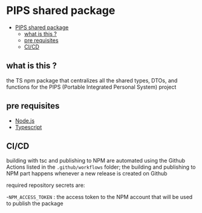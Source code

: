 # PIPS shared package

<!-- TOC -->

- [PIPS shared package](#pips-shared-package)
  - [what is this ?](#what-is-this-)
  - [pre requisites](#pre-requisites)
  - [CI/CD](#cicd)

<!-- /TOC -->

## what is this ?

the TS npm package that centralizes all the shared types, DTOs, and functions for the PIPS (Portable Integrated Personal System) project

## pre requisites

- [Node.js](https://nodejs.org/en/)
- [Typescript](https://www.typescriptlang.org/)

## CI/CD

building with tsc and publishing to NPM are automated using the Github Actions listed in the `.github/workflows` folder; the building and publishing to NPM part happens whenever a new release is created on Github

required repository secrets are:

-`NPM_ACCESS_TOKEN` : the access token to the NPM account that will be used to publish the package
